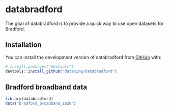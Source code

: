 
<!-- README.md is generated from README.Rmd. Please edit that file -->

# databradford

<!-- badges: start -->
<!-- badges: end -->

The goal of databradford is to provide a quick way to use open datasets
for Bradford.

## Installation

You can install the development version of databradford from
[GitHub](https://github.com/) with:

``` r
# install.packages("devtools")
devtools::install_github("dataning/databradford")
```

## Bradford broadband data

``` r
library(databradford)
data("bradford_broadband_1820")
```
